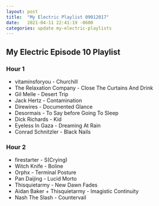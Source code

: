 ```yaml
---
layout: post
title:  "My Electric Playlist 09012017"
date:   2021-04-11 22:41:19 -0600
categories: update my-electric-playlists
---
```


## My Electric Episode 10 Playlist
### Hour 1
* vitaminsforyou - Churchill
* The Relaxation Company - Close The Curtains And Drink
* Gil Melle - Desert Trip
* Jack Hertz - Contamination
* Direwires - Documented Glance
* Desormais - To Say before Going To Sleep
* Dick Richards - Kid
* Eyeless In Gaza - Dreaming At Rain
* Conrad Schnitzler - Black Nails

### Hour 2
* firestarter - S(Crying) 
* Witch Knife - Boline
* Orphx - Terminal Posture
* Pan Daijing - Lucid Morto
* Thisquietarmy - New Dawn Fades
* Aidan Baker + Thisquietarmy - Imagistic Continuity
* Nash The Slash - Countervail
